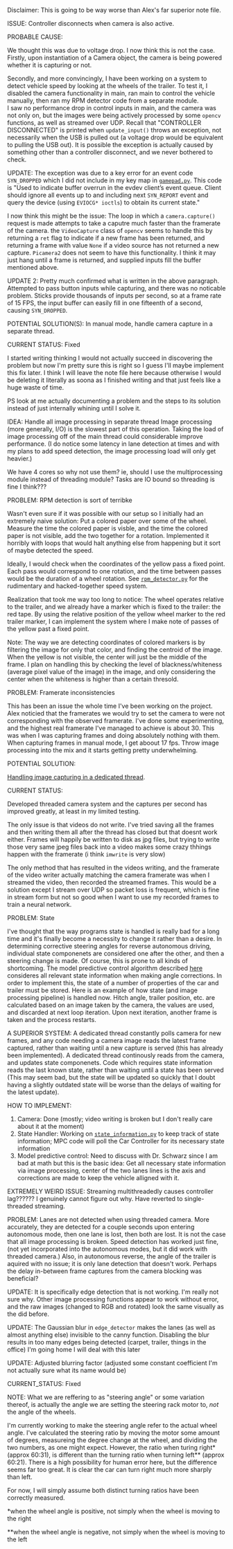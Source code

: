 Disclaimer: This is going to be way worse than Alex's far superior note file.

ISSUE: Controller disconnects when camera is also active.

PROBABLE CAUSE:  

We thought this was due to voltage drop. I now think this is not the case.
Firstly, upon instantiation of a Camera object, the camera is being powered whether it is capturing or not.

Secondly, and more convincingly, I have been working on a system to detect vehicle speed by looking at the wheels of the trailer.
To test it, I disabled the camera functionality in main, ran main to control the vehicle manually, then ran my RPM detector code from a separate module.  
I saw no performance drop in control inputs in main, and the camera was not only on, but the images were being actively processed by some `opencv` functions, as well as streamed over UDP.
Recall that "CONTROLLER DISCONNECTED" is printed when `update_input()` throws an exception, not necessarily when the USB is pulled out (a voltage drop would be equivalent to pulling the USB out).
It is possible the exception is actually caused by something other than a controller disconnect, and we never bothered to check.

UPDATE: The exception was due to a key error for an event code `SYN_DROPPED` which I did not include in my key map in [`gamepad.py`](../src/gamepad.py).
This code is "Used to indicate buffer overrun in the evdev client’s event queue.
Client should ignore all events up to and including next `SYN_REPORT` event and query the device (using `EVIOCG* ioctls`) to obtain its current state."

I now think this might be the issue: The loop in which a `camera.capture()` request is made attempts to take a caputre much faster than the framerate of the camera.
the `VideoCapture` class of `opencv` seems to handle this by returning a `ret` flag to indicate if a new frame has been returned, and returning a frame with value `None` if 
a video source has not returned a new capture. `Picamera2` does not seem to have this functionality. I think it may just hang until a frame is returned, and supplied inputs fill
the buffer mentioned above.

UPDATE 2: Pretty much confirmed what is written in the above paragraph. Attempted to pass button inputs while capturing, and there was no noticable problem.
Sticks provide thousands of inputs per second, so at a frame rate of 15 FPS, the input buffer can easily fill in one fifteenth of a second, causing `SYN_DROPPED`.

POTENTIAL SOLUTION(S): 
    In manual mode, handle camera capture in a separate thread.

CURRENT STATUS:
    Fixed


I started writing thinking I would not actually succeed in discovering the problem but now I'm pretty sure this is right so I guess I'll maybe implement this fix later.
I think I will leave the note file here because otherwise I would be deleting it literally as soona as I finished writing and that just feels like a huge waste of time.

PS look at me actually documenting a problem and the steps to its solution instead of just internally whining until I solve it.



IDEA: Handle all image processing in separate thread
Image processing  (more generally, I/O) is the slowest part of this operation. Taking the load of image processing off of the main thread could considerable improve performance.
(I do notice some latency in lane detection at times and with my plans to add speed detection, the image processing load will only get heavier.)

We have 4 cores so why not use them? ie, should I use the multiprocessing module instead of threading module? Tasks are IO bound so threading is fine I think??? 



PROBLEM: RPM detection is sort of terribke

Wasn't even sure if it was possible with our setup so I initially had an extremely naive solution: Put a colored paper over some of the wheel. Measure the time the colored paper is visble, and the time the colored paper is not visible, add the two together for a rotation. Implemented it horribly with loops that would halt anything else from happening but it sort of maybe detected the speed.

Ideally, I would check when the coordinates of the yellow pass a fixed point. Each pass would correspond to one rotation, and the time between passes would be the duration of a wheel rotation. See [`rpm_detector.py`](../src/rpm_detector.py) for the rudimentary and hacked-together speed system.

Realization that took me way too long to notice: The wheel operates relative to the trailer, and we already have a marker which is fixed to the trailer: the red tape. By using the relative position of the yellow wheel marker to the red trailer marker, I can implement the system where I make note of passes of the yellow past a fixed point.

Note: The way we are detecting coordinates of colored markers is by filtering the image for only that color, and finding the centroid of the image. When the yellow is not visible,
the center will just be the middle of the frame. I plan on handling this by checking the level of blackness/whiteness (average pixel value of the image) in the image, and only considering the center when the whiteness is higher than a certain thresold.


PROBLEM: Framerate inconsistencies

This has been an issue the whole time I've been working on the project. Alex noticied that the framerates we would try to set the camera to were not corresponding with the observed framerate. I've done some experimenting, and the highest real framerate I've managed to achieve is about 30. This was when I was capturing frames and doing absolutely nothing with them. When capturing frames in manual mode, I get aboout 17 fps. Throw image processing into the mix and it starts getting pretty underwhelming.

POTENTIAL SOLUTION:

[Handling image capturing in a dedicated thread](https://pyimagesearch.com/2015/12/28/increasing-raspberry-pi-fps-with-python-and-opencv/#pyis-cta-modal). 

CURRENT STATUS:

Developed threaded camera system and the captures per second has improved greatly, at least in my limited testing.

The only issue is that videos do not write. I've tried saving all the frames and then writing them all after the thread has closed but that doesnt work either. Frames will happily be written to disk as jpg files, but trying to write those very same jpeg files back into a video makes some crazy thhings happen with the framerate (i think `imwrite` is very slow)

The only method that has resulted in the videos writing, and the framerate of the video writer actually matching the camera framerate was when I streamed the video, then recorded the streamed frames. This would be a solution except I stream over UDP so packet loss is frequent, which is fine in stream form but not so good when I want to use my recorded frames to train a neural network. 


PROBLEM: State

I've thought that the way programs state is handled is really bad for a long time and it's finally become a necessity to change it rather than a desire. In determining corrective steering angles for reverse autonomous driving, individual state componenets are considered one after the other, and then a steering change is made. Of course, this is prone to all kinds of shortcoming. The model predictive control algorithm described [here](https://github.com/cschwarz68/TrailerBackerUpper/blob/main/literature/On_motion_planning_and_control_for_truck_and_trail.pdf) consideres all relevant state information when making angle corrections. In order to implement this, the state of a number of properties of the car and trailer must be stored. Here is an example of how state (and image processing pipeline) is handled now. Hitch angle, trailer position, etc. are calculated based on an image taken by the camera, the values are used, and discarded at next loop iteration. Upon next iteration, another frame is taken and the process restarts.

A SUPERIOR SYSTEM:
A dedicated thread constantly polls camera for new frames, and any code needing a camera image reads the latest frame captured, rather than waiting until a new capture is served (this has already been implemented). A dedicated thread continously reads from the camera, and updates state componenets. Code which requires state information reads the last known state, rather than waiting until a state has been served (This may seem bad, but the state will be updated so quickly that I doubt having a slightly outdated state will be worse than the delays of waiting for the latest update).

HOW TO IMPLEMENT:
1. Camera: Done (mostly; video writing is broken but I don't really care about it at the moment)
2. State Handler: Working on [`state_information.py`](../src/state_information.py) to keep track of state information; MPC code will poll the Car Controller for its necessary state information
3. Model predictive control: Need to discuss with Dr. Schwarz since I am bad at math but this is the basic idea: Get all necessary state information via image processing, center of the two lanes lines is the axis and corrections are made to keep the vehicle alligned with it.


EXTREMELY WEIRD ISSUE:
Streaming multithreadedly causes controller lag?????? I genuinely cannot figure out why. Have reverted to single-threaded streaming.

PROBLEM: Lanes are not detected when using threaded camera.
More accurately, they are detected for a couple seconds upon entering autonomous mode, then one lane is lost, then both are lost. It is not the case that all image processing is broken. Speed detection has worked just fine, (not yet incorporated into the autonomous modes, but it did work with threaded camera.) Also, in autonomous reverse, the angle of the trailer is aquired with no issue; it is only lane detection that doesn't work. Perhaps the delay in-between frame captures from the camera blocking was beneficial?

UPDATE: It is specifically edge detection that is not working. I'm really not sure why. Other image processing functions appear to work without error, and the raw images (changed to RGB and rotated) look the same visually as the did before.

UPDATE: The Gaussian blur in `edge_detector` makes the lanes (as well as almost anything else) invisible to the canny function. Disabling the blur results in too many edges being detected (carpet, trailer, things in the office) I'm going home I will deal with this later

UPDATE: Adjusted blurring factor (adjusted some constant coefficient I'm not actually sure what its name would be)

CURRENT_STATUS: Fixed

NOTE: What we are reffering to as "steering angle" or some variation thereof, is actually the angle we are setting the steering rack motor to, *not* the angle of the wheels.

I'm currently working to make the steering angle refer to the actual wheel angle. I've calculated the steering ratio by moving the motor some amount of degrees, measureing the degree change at the wheel, and dividing the two numbers, as one might expect. However, the ratio when turing right* (approx 60:31), is different than the turning ratio when turning left** (approx 60:21). There is a high possibility for human error here, but the difference seems far too great. It is clear the car can turn right much more sharply than left.

For now, I will simply assume both distinct turning ratios have been correctly measured.

*when the wheel angle is positive, not simply when the wheel is moving to the right

**when the wheel angle is negative, not simply when the wheel is moving to the left
